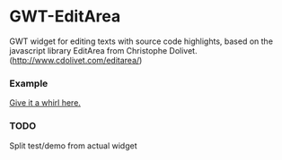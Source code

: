# GWT-EditArea

GWT widget for editing texts with source code highlights, based on the javascript library EditArea from Christophe Dolivet. (http://www.cdolivet.com/editarea/)

### Example

[Give it a whirl here.](http://10-dot-gwt-mousemanager.appspot.com/)

### TODO
Split test/demo from actual widget